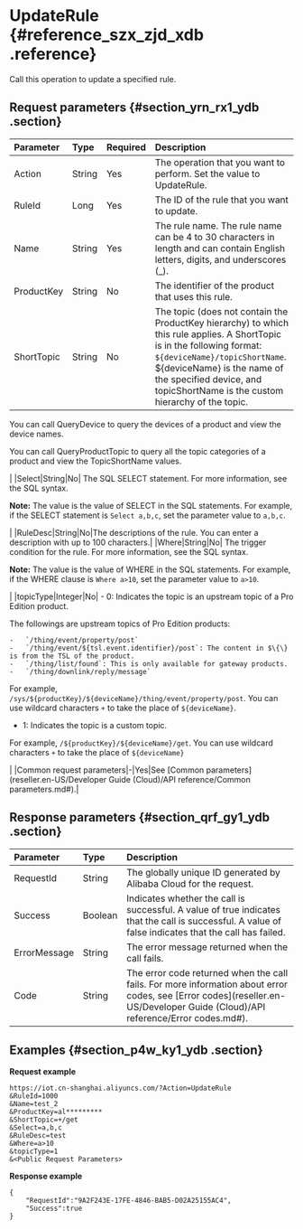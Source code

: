 # UpdateRule {#reference_szx_zjd_xdb .reference}

Call this operation to update a specified rule.

## Request parameters {#section_yrn_rx1_ydb .section}

|Parameter|Type|Required|Description|
|:--------|:---|:-------|:----------|
|Action|String|Yes|The operation that you want to perform. Set the value to UpdateRule.|
|RuleId|Long|Yes|The ID of the rule that you want to update.|
|Name|String|Yes|The rule name. The rule name can be 4 to 30 characters in length and can contain English letters, digits, and underscores \(\_\).|
|ProductKey|String|No|The identifier of the product that uses this rule.|
|ShortTopic|String|No| The topic \(does not contain the ProductKey hierarchy\) to which this rule applies. A ShortTopic is in the following format: `${deviceName}/topicShortName`. $\{deviceName\} is the name of the specified device, and topicShortName is the custom hierarchy of the topic.

 You can call QueryDevice to query the devices of a product and view the device names.

 You can call QueryProductTopic to query all the topic categories of a product and view the TopicShortName values.

 |
|Select|String|No| The SQL SELECT statement. For more information, see the SQL syntax.

 **Note:** The value is the value of SELECT in the SQL statements. For example, if the SELECT statement is `Select a,b,c`, set the parameter value to `a,b,c`.

 |
|RuleDesc|String|No|The descriptions of the rule. You can enter a description with up to 100 characters.|
|Where|String|No| The trigger condition for the rule. For more information, see the SQL syntax.

 **Note:** The value is the value of WHERE in the SQL statements. For example, if the WHERE clause is `Where a>10`, set the parameter value to `a>10`.

 |
|topicType|Integer|No| -   0: Indicates the topic is an upstream topic of a Pro Edition product.

The followings are upstream topics of Pro Edition products:

    -   `/thing/event/property/post`
    -   `/thing/event/${tsl.event.identifier}/post`: The content in $\{\} is from the TSL of the product.
    -   `/thing/list/found`: This is only available for gateway products.
    -   `/thing/downlink/reply/message`
For example, `/sys/${productKey}/${deviceName}/thing/event/property/post`. You can use wildcard characters `+` to take the place of `${deviceName}`.

-   1: Indicates the topic is a custom topic.

For example, `/${productKey}/${deviceName}/get`. You can use wildcard characters `+` to take the place of `${deviceName}`


 |
|Common request parameters|-|Yes|See [Common parameters](reseller.en-US/Developer Guide (Cloud)/API reference/Common parameters.md#).|

## Response parameters {#section_qrf_gy1_ydb .section}

|Parameter|Type|Description|
|:--------|:---|:----------|
|RequestId|String|The globally unique ID generated by Alibaba Cloud for the request.|
|Success|Boolean|Indicates whether the call is successful. A value of true indicates that the call is successful. A value of false indicates that the call has failed.|
|ErrorMessage|String|The error message returned when the call fails.|
|Code|String|The error code returned when the call fails. For more information about error codes, see [Error codes](reseller.en-US/Developer Guide (Cloud)/API reference/Error codes.md#).|

## Examples {#section_p4w_ky1_ydb .section}

**Request example**

```
https://iot.cn-shanghai.aliyuncs.com/?Action=UpdateRule
&RuleId=1000
&Name=test_2
&ProductKey=al*********
&ShortTopic=+/get
&Select=a,b,c
&RuleDesc=test
&Where=a>10
&topicType=1
&<Public Request Parameters>
```

**Response example**

```
{
    "RequestId":"9A2F243E-17FE-4846-BAB5-D02A25155AC4",
    "Success":true
}
```

